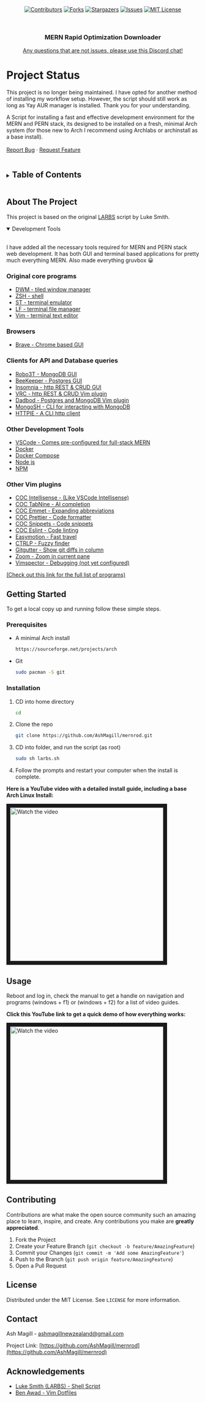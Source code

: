 <span align="center">

[![Contributors][contributors-shield]][contributors-url]
[![Forks][forks-shield]][forks-url]
[![Stargazers][stars-shield]][stars-url]
[![Issues][issues-shield]][issues-url]
[![MIT License][license-shield]][license-url]

</span>

<br />
<p align="center">

  <h3 align="center">MERN Rapid Optimization Downloader</h3> 
<p align="center" ><a href="https://discord.gg/GNfmWj3dsd">Any questions that are not issues, please use this Discord chat!</a></p>
  <p align="center">

# Project Status
This project is no longer being maintained. I have opted for another method of installing my workflow setup. However, the script should still work as long as Yay AUR manager is installed. Thank you for your understanding.
    
  A Script for installing a fast and effective development environment for the MERN and PERN stack, its designed to be installed on a fresh, minimal Arch system (for those new to Arch I recommend using Archlabs or archinstall as a base install). 
    <br />
    <!--<br />-->
    <br />
    <!--<a href="https://github.com/AshMagill/mernrod">View Demo</a>-->
    <!--·-->
    <a href="https://github.com/AshMagill/mernrod/issues">Report Bug</a>
    ·
    <a href="https://github.com/AshMagill/mernrod/issues">Request Feature</a>
  </p>
</p>

<!-- TABLE OF CONTENTS -->
<details>
  <Summary><h2 style="display: inline-block">Table of Contents</h2></Summary>
  <ol>
    <li>
      <a href="#about-the-project">About This Project</a>
      <ul>
        <li><a href="#about-the-project">Built With</a></li>
        <li><a href="#about-the-project">Development Tools</a></li>
      </ul>
    </li>
    <li>
      <a href="#getting-started">Getting Started</a>
      <ul>
        <li><a href="#prerequisites">Prerequisites</a></li>
        <li><a href="#prerequisites">Installation</a></li>
      </ul>
    </li>
    <li>
      <a href="#demo-video">Usage</a>
      <ul>
       <li><a href="#demo-video">Demo Video</a></li>
      </ul>
    </li>
    <li><a href="#contributing">Contributing</a></li>
    <li><a href="#license">License</a></li>
    <li><a href="#contact">Contact</a></li>
    <li><a href="#acknowledgements">Acknowledgements</a></li>
  </ol>
</details>

<!-- ABOUT THE PROJECT -->

## About The Project

This project is based on the original <a href="https://github.com/LukeSmithxyz/LARBS">LARBS</a> script by Luke Smith.

<details open="open">
<Summary>Development Tools</Summary>
<br>

I have added all the necessary tools required for MERN and PERN stack web development. It has both GUI and terminal based applications for pretty much everything MERN. Also made everything gruvbox 😀

### Original core programs

- [DWM - tiled window manager](https://dwm.suckless.org/)
- [ZSH - shell](https://www.zsh.org/)
- [ST - terminal emulator](https://st.suckless.org/)
- [LF - terminal file manager](https://github.com/ptzz/lf.vim)
- [Vim - terminal text editor](https://github.com/www.vim.org/)

### Browsers

- [Brave - Chrome based GUI](https://www.youtube.com)

### Clients for API and Database queries

- [Robo3T - MongoDB GUI](https://robomongo.org/)
- [BeeKeeper - Postgres GUI](https://www.beekeeperstudio.io/)
- [Insomnia - http REST & CRUD GUI](https://insomnia.rest/)
- [VRC - http REST & CRUD Vim plugin](https://github.com/diepm/vim-rest-console)
- [Dadbod - Postgres and MongoDB Vim plugin](https://github.com/tpope/vim-dadbod)
- [MongoSH - CLI for interacting with MongoDB](https://www.mongosh.com)
- [HTTPIE - A CLI http client](https://www.httpie.com)

### Other Development Tools

- [VSCode - Comes pre-configured for full-stack MERN](https://www.vscode.com)
- [Docker](docker.com)
- [Docker Compose](https://docs.docker.com/compose)
- [Node js](https://nodejs.org/en/)
- [NPM](https://www.npmjs.com/)

### Other Vim plugins

- [COC Intellisense - (Like VSCode Intellisense)](https://github.com/neoclide/coc-emmet)
- [COC TabNine - AI completion](https://www.tabnine.com/)
- [COC Emmet - Expanding abbreviations](https://github.com/neoclide/coc-emmet)
- [COC Prettier - Code formatter](https://github.com/neoclide/coc-prettier)
- [COC Snippets - Code snippets](https://github.com/neoclide/coc-snippets)
- [COC Eslint - Code linting](https://github.com/neoclide/coc-eslint)
- [Easymotion - Fast travel](https://github.com/easymotion/vim-easymotion)
- [CTRLP - Fuzzy finder](https://github.com/kien/ctrlp.vim)
- [Gitgutter - Show git diffs in column](https://github.com/airblade/vim-gitgutter)
- [Zoom - Zoom in current pane](https://github.com/dhruvasagar/vim-zoom)
- [Vimspector - Debugging (not yet configured)](https://github.com/puremourning/vimspector)

[<p>(Check out this link for the full list of programs)</p>](https://raw.githubusercontent.com/AshMagill/mernrod/main/progs.csv)

</details>

<!-- GETTING STARTED -->

## Getting Started

To get a local copy up and running follow these simple steps.

### Prerequisites

- A minimal Arch install
  ```sh
  https://sourceforge.net/projects/arch
  ```
- Git
  ```sh
  sudo pacman -S git
  ```

### Installation

1. CD into home directory
   ```sh
   cd
   ```
2. Clone the repo
   ```sh
   git clone https://github.com/AshMagill/mernrod.git
   ```
3. CD into folder, and run the script (as root)
   ```sh
   sudo sh larbs.sh
   ```
4. Follow the prompts and restart your computer when the install is complete.

<b> Here is a YouTube video with a detailed install guide, including a base Arch Linux Install:</b>
</br>

<a  href="http://www.youtube.com/watch?feature=player_embedded&v=0yfdurtNeCU" target="_blank">
 <img  src="http://img.youtube.com/vi/0yfdurtNeCU/mqdefault.jpg" alt="Watch the video" width="400" height="auto" border="10" />
</a>
</br>

<!-- USAGE -->

## Usage

Reboot and log in, check the manual to get a handle on navigation and programs (windows + f1) or (windows + f2) for a list of video guides.

<b>Click this YouTube link to get a quick demo of how everything works:</b>
</br>

<a  href="http://www.youtube.com/watch?feature=player_embedded&v=B1y8VglyoBU" target="_blank">
 <img  src="http://img.youtube.com/vi/B1y8VglyoBU/mqdefault.jpg" alt="Watch the video" width="400" height="auto" border="10" />
</a>

<!-- CONTRIBUTING -->

## Contributing

Contributions are what make the open source community such an amazing place to learn, inspire, and create. Any contributions you make are **greatly appreciated**.

1. Fork the Project
2. Create your Feature Branch (`git checkout -b feature/AmazingFeature`)
3. Commit your Changes (`git commit -m 'Add some AmazingFeature'`)
4. Push to the Branch (`git push origin feature/AmazingFeature`)
5. Open a Pull Request

<!-- LICENSE -->

## License

Distributed under the MIT License. See `LICENSE` for more information.

<!-- CONTACT -->

## Contact

Ash Magill - ashmagillnewzealand@gmail.com

Project Link: [https://github.com/AshMagill/mernrod](https://github.com/AshMagill/mernrod)

<!-- ACKNOWLEDGEMENTS -->

## Acknowledgements

- [Luke Smith (LARBS) - Shell Script](https://github.com/LukeSmithxyz/LARBS)
- [Ben Awad - Vim Dotfiles](https://www.youtube.com/watch?v=gnupOrSEikQ)

<!-- MARKDOWN LINKS & IMAGES -->
<!-- https://www.markdownguide.org/basic-syntax/#reference-style-links -->

[contributors-shield]: https://img.shields.io/github/contributors/AshMagill/mernrod.svg?style=for-the-badge
[contributors-url]: https://github.com/AshMagill/mernrod/graphs/contributors
[forks-shield]: https://img.shields.io/github/forks/AshMagill/mernrod.svg?style=for-the-badge
[forks-url]: https://github.com/AshMagill/mernrod/network/members
[stars-shield]: https://img.shields.io/github/stars/AshMagill/mernrod.svg?style=for-the-badge
[issues-url]: https://github.com/AshMagill/mernrod/issues
[stars-url]: https://github.com/AshMagill/mernrod/stargazers
[issues-shield]: https://img.shields.io/github/issues/AshMagill/mernrod.svg?style=for-the-badge
[license-shield]: https://img.shields.io/github/license/AshMagill/mernrod.svg?style=for-the-badge
[license-url]: https://github.com/AshMagill/mernrod/blob/main/LICENSE
